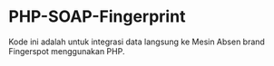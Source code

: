 # PHP-SOAP-Fingerprint
Kode ini adalah untuk integrasi data langsung ke Mesin Absen brand Fingerspot menggunakan PHP.
